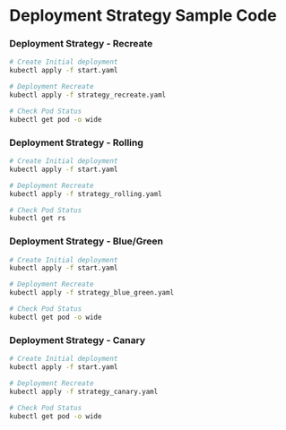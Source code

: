 # Deployment Strategy Sample Code

### Deployment Strategy - Recreate

```bash
# Create Initial deployment
kubectl apply -f start.yaml

# Deployment Recreate
kubectl apply -f strategy_recreate.yaml

# Check Pod Status
kubectl get pod -o wide
```

### Deployment Strategy - Rolling

```bash
# Create Initial deployment
kubectl apply -f start.yaml

# Deployment Recreate
kubectl apply -f strategy_rolling.yaml

# Check Pod Status
kubectl get rs
```

### Deployment Strategy - Blue/Green

```bash
# Create Initial deployment
kubectl apply -f start.yaml

# Deployment Recreate
kubectl apply -f strategy_blue_green.yaml

# Check Pod Status
kubectl get pod -o wide
```

### Deployment Strategy - Canary

```bash
# Create Initial deployment
kubectl apply -f start.yaml

# Deployment Recreate
kubectl apply -f strategy_canary.yaml

# Check Pod Status
kubectl get pod -o wide
```
